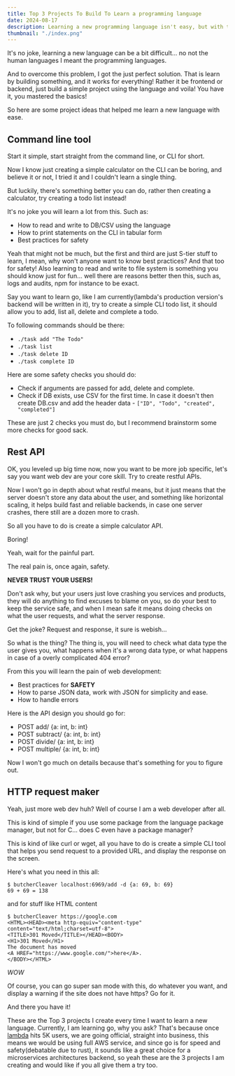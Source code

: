 ```yaml
---
title: Top 3 Projects To Build To Learn a programming language
date: 2024-08-17
description: Learning a new programming language isn't easy, but with these 3 project ideas you can learn any programming language with ease.
thumbnail: "./index.png"
---
```


It's no joke, learning a new language can be a bit difficult... no not the human languages I meant the programming languages.

And to overcome this problem, I got the just perfect solution. That is learn by building something, and it works for everything! Rather it be frontend or backend, just build a simple project using the language and voila! You have it, you mastered the basics!

So here are some project ideas that helped me learn a new language with ease.

## Command line tool

Start it simple, start straight from the command line, or CLI for short.

Now I know just creating a simple calculator on the CLI can be boring, and believe it or not, I tried it and I couldn't learn a single thing.

But luckily, there's something better you can do, rather then creating a calculator, try creating a todo list instead!

It's no joke you will learn a lot from this. Such as:

- How to read and write to DB/CSV using the language
- How to print statements on the CLI in tabular form
- Best practices for safety

Yeah that might not be much, but the first and third are just S-tier stuff to learn, I mean, why won't anyone want to know best practices? And that too for safety! Also learning to read and write to file system is something you should know just for fun... well there are reasons better then this, such as, logs and audits, npm for instance to be exact.

Say you want to learn go, like I am currently(lambda's production version's backend will be written in it), try to create a simple CLI todo list, it should allow you to add, list all, delete and complete a todo.

To following commands should be there:

- `./task add "The Todo"`
- `./task list`
- `./task delete ID`
- `./task complete ID`

Here are some safety checks you should do:

- Check if arguments are passed for add, delete and complete.
- Check if DB exists, use CSV for the first time. In case it doesn't then create DB.csv and add the header data - `["ID", "Todo", "created", "completed"]`

These are just 2 checks you must do, but I recommend brainstorm some more checks for good sack.

## Rest API

OK, you leveled up big time now, now you want to be more job specific, let's say you want web dev are your core skill. Try to create restful APIs.

Now I won't go in depth about what restful means, but it just means that the server doesn't store any data about the user, and something like horizontal scaling, it helps build fast and reliable backends, in case one server crashes, there still are a dozen more to crash.

So all you have to do is create a simple calculator API.

Boring!

Yeah, wait for the painful part.

The real pain is, once again, safety. 

**NEVER TRUST YOUR USERS!**

Don't ask why, but your users just love crashing you services and products, they will do anything to find excuses to blame on you, so do your best to keep the service safe, and when I mean safe it means doing checks on what the user requests, and what the server response.

Get the joke? Request and response, it sure is webish...

So what is the thing? The thing is, you will need to check what data type the user gives you, what happens when it's a wrong data type, or what happens in case of a overly complicated 404 error?

From this you will learn the pain of web development:

- Best practices for **SAFETY**
- How to parse JSON data, work with JSON for simplicity and ease.
- How to handle errors

Here is the API design you should go for:

- POST add/ {a: int, b: int}
- POST subtract/ {a: int, b: int}
- POST divide/ {a: int, b: int}
- POST multiple/ {a: int, b: int}

Now I won't go much on details because that's something for you to figure out.

## HTTP request maker

Yeah, just more web dev huh? Well of course I am a web developer after all.

This is kind of simple if you use some package from the language package manager, but not for C... does C even have a package manager?

This is kind of like curl or wget, all you have to do is create a simple CLI tool that helps you send request to a provided URL, and display the response on the screen.

Here's what you need in this all:

```
$ butcherCleaver localhost:6969/add -d {a: 69, b: 69}
69 + 69 = 138
```

and for stuff like HTML content

```
$ butcherCleaver https://google.com
<HTML><HEAD><meta http-equiv="content-type" content="text/html;charset=utf-8">
<TITLE>301 Moved</TITLE></HEAD><BODY>
<H1>301 Moved</H1>
The document has moved
<A HREF="https://www.google.com/">here</A>.
</BODY></HTML>
```
_WOW_


Of course, you can go super san mode with this, do whatever you want, and display a warning if the site does not have https? Go for it.

And there you have it!

These are the Top 3 projects I create every time I want to learn a new language. Currently, I am learning go, why you ask? That's because once [lambda](https://github.com/ezpie1/lambda-official) hits 5K users, we are going official, straight into business, this means we would be using full AWS service, and since go is for speed and safety(debatable due to rust), it sounds like a great choice for a microservices architectures backend, so yeah these are the 3 projects I am creating and would like if you all give them a try too.